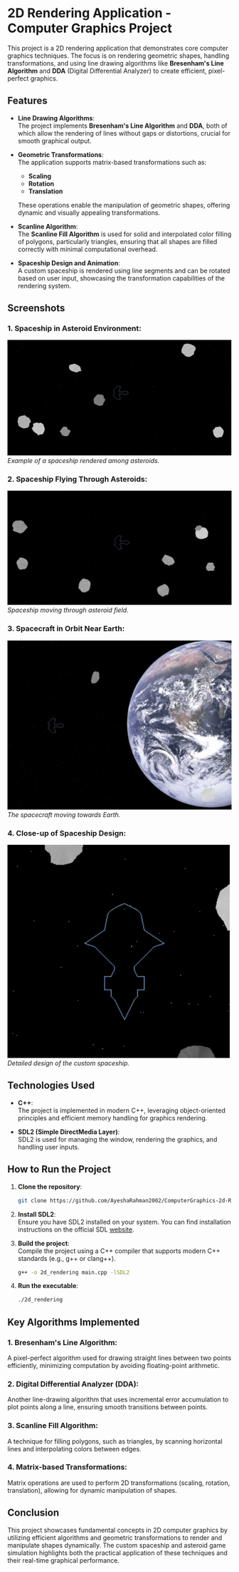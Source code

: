 # 2D Rendering Application - Computer Graphics Project

This project is a 2D rendering application that demonstrates core computer graphics techniques. The focus is on rendering geometric shapes, handling transformations, and using line drawing algorithms like **Bresenham's Line Algorithm** and **DDA** (Digital Differential Analyzer) to create efficient, pixel-perfect graphics.

## Features

- **Line Drawing Algorithms**:  
  The project implements **Bresenham's Line Algorithm** and **DDA**, both of which allow the rendering of lines without gaps or distortions, crucial for smooth graphical output.

- **Geometric Transformations**:  
  The application supports matrix-based transformations such as:
  - **Scaling**
  - **Rotation**
  - **Translation**

  These operations enable the manipulation of geometric shapes, offering dynamic and visually appealing transformations.

- **Scanline Algorithm**:  
  The **Scanline Fill Algorithm** is used for solid and interpolated color filling of polygons, particularly triangles, ensuring that all shapes are filled correctly with minimal computational overhead.

- **Spaceship Design and Animation**:  
  A custom spaceship is rendered using line segments and can be rotated based on user input, showcasing the transformation capabilities of the rendering system.

## Screenshots

### 1. Spaceship in Asteroid Environment:

![Spaceship in Asteroid Environment](https://github.com/AyeshaRahman2002/ComputerGraphics-2d-Rendering/blob/main/images/Screenshot%202024-10-16%20at%2003.16.01.png)
*Example of a spaceship rendered among asteroids.*

### 2. Spaceship Flying Through Asteroids:

![Spaceship in Asteroid Environment 2](https://github.com/AyeshaRahman2002/ComputerGraphics-2d-Rendering/blob/main/images/Screenshot%202024-10-16%20at%2003.16.17.png)
*Spaceship moving through asteroid field.*

### 3. Spacecraft in Orbit Near Earth:

![Spacecraft Near Earth](https://github.com/AyeshaRahman2002/ComputerGraphics-2d-Rendering/blob/main/images/Screenshot%202024-10-16%20at%2003.16.24.png)
*The spacecraft moving towards Earth.*

### 4. Close-up of Spaceship Design:

![Close-up of Spaceship Design](https://github.com/AyeshaRahman2002/ComputerGraphics-2d-Rendering/blob/main/images/Screenshot%202024-10-16%20at%2003.16.32.png)
*Detailed design of the custom spaceship.*

## Technologies Used

- **C++**:  
  The project is implemented in modern C++, leveraging object-oriented principles and efficient memory handling for graphics rendering.
  
- **SDL2 (Simple DirectMedia Layer)**:  
  SDL2 is used for managing the window, rendering the graphics, and handling user inputs.

## How to Run the Project

1. **Clone the repository**:  
   ```bash
   git clone https://github.com/AyeshaRahman2002/ComputerGraphics-2d-Rendering.git
   ```
   
2. **Install SDL2**:  
   Ensure you have SDL2 installed on your system. You can find installation instructions on the official SDL [website](https://www.libsdl.org/download-2.0.php).

3. **Build the project**:  
   Compile the project using a C++ compiler that supports modern C++ standards (e.g., g++ or clang++).
   ```bash
   g++ -o 2d_rendering main.cpp -lSDL2
   ```
   
4. **Run the executable**:  
   ```bash
   ./2d_rendering
   ```

## Key Algorithms Implemented

### 1. **Bresenham's Line Algorithm**:
   A pixel-perfect algorithm used for drawing straight lines between two points efficiently, minimizing computation by avoiding floating-point arithmetic.

### 2. **Digital Differential Analyzer (DDA)**:
   Another line-drawing algorithm that uses incremental error accumulation to plot points along a line, ensuring smooth transitions between points.

### 3. **Scanline Fill Algorithm**:
   A technique for filling polygons, such as triangles, by scanning horizontal lines and interpolating colors between edges.

### 4. **Matrix-based Transformations**:
   Matrix operations are used to perform 2D transformations (scaling, rotation, translation), allowing for dynamic manipulation of shapes.

## Conclusion

This project showcases fundamental concepts in 2D computer graphics by utilizing efficient algorithms and geometric transformations to render and manipulate shapes dynamically. The custom spaceship and asteroid game simulation highlights both the practical application of these techniques and their real-time graphical performance.
